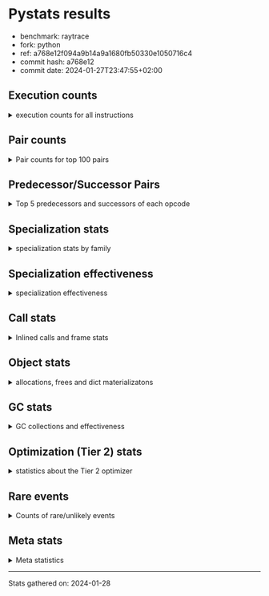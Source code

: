 
# Pystats results

- benchmark: raytrace
- fork: python
- ref: a768e12f094a9b14a9a1680fb50330e1050716c4
- commit hash: a768e12
- commit date: 2024-01-27T23:47:55+02:00

## Execution counts

<details>
<summary> execution counts for all instructions </summary>

|Name | Count | Self | Cumulative | Miss ratio | 
|---|---:|---:|---:|---:|
| LOAD_FAST | 809,356,160 | 22.4% | 22.4% |  |
| LOAD_ATTR_INSTANCE_VALUE | 523,157,000 | 14.5% | 36.9% | 0.1% |
| RESUME_CHECK | 229,362,800 | 6.4% | 43.3% | 0.0% |
| LOAD_FAST_LOAD_FAST | 196,303,120 | 5.4% | 48.7% |  |
| RETURN_VALUE | 189,277,120 | 5.2% | 54.0% |  |
| BINARY_OP_MULTIPLY_FLOAT | 172,145,380 | 4.8% | 58.7% | 5.4% |
| CALL_PY_EXACT_ARGS | 159,434,400 | 4.4% | 63.2% | 2.4% |
| LOAD_ATTR_METHOD_WITH_VALUES | 156,935,740 | 4.3% | 67.5% | 2.5% |
| STORE_ATTR_INSTANCE_VALUE | 128,143,400 | 3.6% | 71.1% | 0.0% |
| STORE_FAST | 92,493,760 | 2.6% | 73.6% |  |
| BINARY_OP_ADD_FLOAT | 92,345,380 | 2.6% | 76.2% | 8.8% |
| RETURN_CONST | 84,603,600 | 2.3% | 78.5% |  |
| BINARY_OP | 72,879,720 | 2.0% | 80.6% |  |
| BINARY_OP_SUBTRACT_FLOAT | 67,918,880 | 1.9% | 82.4% | 29.7% |
| LOAD_CONST | 65,711,920 | 1.8% | 84.3% |  |
| LOAD_GLOBAL_MODULE | 59,268,400 | 1.6% | 85.9% | 0.0% |
| EXIT_INIT_CHECK | 44,517,200 | 1.2% | 87.1% |  |
| CALL_ALLOC_AND_ENTER_INIT | 44,517,200 | 1.2% | 88.4% |  |
| POP_JUMP_IF_FALSE | 43,041,040 | 1.2% | 89.6% |  |
| POP_TOP | 42,787,820 | 1.2% | 90.7% |  |
| FOR_ITER_LIST | 31,952,860 | 0.9% | 91.6% |  |
| JUMP_BACKWARD | 29,412,560 | 0.8% | 92.4% |  |
| INTERPRETER_EXIT | 25,483,520 | 0.7% | 93.2% |  |
| TO_BOOL_BOOL | 24,682,420 | 0.7% | 93.8% |  |
| BINARY_OP_MULTIPLY_INT | 18,928,260 | 0.5% | 94.4% | 60.7% |
| POP_JUMP_IF_NOT_NONE | 17,617,840 | 0.5% | 94.9% |  |
| BINARY_SUBSCR_TUPLE_INT | 17,473,440 | 0.5% | 95.3% |  |
| STORE_FAST_STORE_FAST | 16,823,280 | 0.5% | 95.8% |  |
| COMPARE_OP | 16,460,520 | 0.5% | 96.3% |  |
| UNPACK_SEQUENCE_TWO_TUPLE | 16,396,600 | 0.5% | 96.7% |  |
| BUILD_TUPLE | 11,050,720 | 0.3% | 97.0% |  |
| CALL_BUILTIN_O | 10,271,320 | 0.3% | 97.3% |  |
| PUSH_NULL | 10,146,320 | 0.3% | 97.6% |  |
| LIST_APPEND | 9,769,600 | 0.3% | 97.9% |  |
| LOAD_GLOBAL_BUILTIN | 9,485,900 | 0.3% | 98.1% |  |
| LOAD_ATTR_MODULE | 9,346,000 | 0.3% | 98.4% |  |
| BINARY_OP_SUBTRACT_INT | 6,505,540 | 0.2% | 98.6% | 7.2% |
| CALL_BUILTIN_FAST_WITH_KEYWORDS | 5,226,500 | 0.1% | 98.7% |  |
| BINARY_OP_ADD_INT | 5,040,340 | 0.1% | 98.8% | 0.0% |
| POP_JUMP_IF_TRUE | 4,291,440 | 0.1% | 99.0% |  |
| GET_ITER | 4,157,280 | 0.1% | 99.1% |  |
| UNARY_NEGATIVE | 3,533,840 | 0.1% | 99.2% |  |
| CALL_BUILTIN_CLASS | 3,333,780 | 0.1% | 99.3% |  |
| STORE_SUBSCR | 3,201,520 | 0.1% | 99.4% |  |
| COMPARE_OP_FLOAT | 2,619,220 | 0.1% | 99.4% |  |
| BUILD_LIST | 2,448,160 | 0.1% | 99.5% |  |
| LOAD_FAST_AND_CLEAR | 2,442,400 | 0.1% | 99.6% |  |
| SWAP | 2,442,400 | 0.1% | 99.6% |  |
| TO_BOOL | 2,040,960 | 0.1% | 99.7% |  |
| NOP | 2,015,840 | 0.1% | 99.7% |  |
| FOR_ITER_RANGE | 1,616,780 | 0.0% | 99.8% |  |
| COMPARE_OP_INT | 1,226,620 | 0.0% | 99.8% |  |
| LOAD_ATTR | 1,115,280 | 0.0% | 99.9% |  |
| LOAD_ATTR_METHOD_NO_DICT | 821,600 | 0.0% | 99.9% |  |
| CALL_LIST_APPEND | 819,620 | 0.0% | 99.9% |  |
| CALL_FUNCTION_EX | 800,240 | 0.0% | 99.9% |  |
| CALL_INTRINSIC_1 | 800,080 | 0.0% | 99.9% |  |
| LIST_EXTEND | 800,080 | 0.0% | 100.0% |  |
| POP_JUMP_IF_NONE | 451,120 | 0.0% | 100.0% |  |
| UNPACK_SEQUENCE_TUPLE | 426,620 | 0.0% | 100.0% |  |
| TO_BOOL_INT | 308,540 | 0.0% | 100.0% |  |
| CALL | 4,420 | 0.0% | 100.0% |  |
| LOAD_GLOBAL | 2,520 | 0.0% | 100.0% |  |
| CALL_METHOD_DESCRIPTOR_FAST | 1,980 | 0.0% | 100.0% |  |
| STORE_ATTR | 1,060 | 0.0% | 100.0% |  |
| RESUME | 720 | 0.0% | 100.0% | 2.8% |
| CALL_KW | 560 | 0.0% | 100.0% |  |
| FOR_ITER | 400 | 0.0% | 100.0% |  |
| BINARY_SUBSCR | 320 | 0.0% | 100.0% |  |
| EXTENDED_ARG | 240 | 0.0% | 100.0% |  |
| LOAD_DEREF | 240 | 0.0% | 100.0% |  |
| UNPACK_SEQUENCE | 120 | 0.0% | 100.0% |  |
| BUILD_MAP | 80 | 0.0% | 100.0% |  |
| COPY_FREE_VARS | 80 | 0.0% | 100.0% |  |
| DICT_MERGE | 80 | 0.0% | 100.0% |  |
| TO_BOOL_NONE | 60 | 0.0% | 100.0% |  |


</details>

## Pair counts

<details>
<summary> Pair counts for top 100 pairs </summary>

|Pair | Count | Self | Cumulative | 
|---|---:|---:|---:|
| LOAD_FAST LOAD_ATTR_INSTANCE_VALUE | 485,378,200 | 13.5% | 13.5% |
| LOAD_ATTR_INSTANCE_VALUE LOAD_FAST | 232,436,680 | 6.4% | 19.9% |
| CALL_PY_EXACT_ARGS RESUME_CHECK | 159,361,580 | 4.4% | 24.3% |
| LOAD_ATTR_INSTANCE_VALUE BINARY_OP_MULTIPLY_FLOAT | 157,546,120 | 4.4% | 28.7% |
| LOAD_FAST LOAD_ATTR_METHOD_WITH_VALUES | 141,587,880 | 3.9% | 32.6% |
| RESUME_CHECK LOAD_FAST | 138,480,140 | 3.8% | 36.4% |
| LOAD_FAST_LOAD_FAST STORE_ATTR_INSTANCE_VALUE | 117,843,980 | 3.3% | 39.7% |
| LOAD_ATTR_METHOD_WITH_VALUES CALL_PY_EXACT_ARGS | 83,054,320 | 2.3% | 42.0% |
| STORE_FAST LOAD_FAST | 82,739,920 | 2.3% | 44.3% |
| STORE_ATTR_INSTANCE_VALUE LOAD_FAST_LOAD_FAST | 73,326,680 | 2.0% | 46.3% |
| BINARY_OP_MULTIPLY_FLOAT BINARY_OP_ADD_FLOAT | 70,109,240 | 1.9% | 48.3% |
| LOAD_ATTR_METHOD_WITH_VALUES LOAD_FAST | 54,772,240 | 1.5% | 49.8% |
| BINARY_OP_MULTIPLY_FLOAT LOAD_FAST | 51,536,660 | 1.4% | 51.2% |
| BINARY_OP_ADD_FLOAT LOAD_FAST | 46,980,640 | 1.3% | 52.5% |
| RETURN_VALUE RETURN_VALUE | 45,571,120 | 1.3% | 53.8% |
| STORE_ATTR_INSTANCE_VALUE RETURN_CONST | 45,312,780 | 1.3% | 55.0% |
| RESUME_CHECK LOAD_FAST_LOAD_FAST | 44,634,960 | 1.2% | 56.3% |
| EXIT_INIT_CHECK RETURN_VALUE | 44,517,200 | 1.2% | 57.5% |
| RETURN_CONST EXIT_INIT_CHECK | 44,517,200 | 1.2% | 58.8% |
| CALL_ALLOC_AND_ENTER_INIT RESUME_CHECK | 44,517,200 | 1.2% | 60.0% |
| LOAD_FAST RETURN_VALUE | 43,718,240 | 1.2% | 61.2% |
| LOAD_ATTR_INSTANCE_VALUE BINARY_OP | 43,352,260 | 1.2% | 62.4% |
| RETURN_VALUE POP_TOP | 41,952,240 | 1.2% | 63.6% |
| POP_TOP LOAD_FAST | 40,790,080 | 1.1% | 64.7% |
| BINARY_OP_ADD_FLOAT RETURN_VALUE | 40,682,960 | 1.1% | 65.8% |
| LOAD_FAST CALL_PY_EXACT_ARGS | 40,449,640 | 1.1% | 66.9% |
| LOAD_FAST_LOAD_FAST LOAD_ATTR_INSTANCE_VALUE | 37,762,840 | 1.0% | 68.0% |
| LOAD_ATTR_INSTANCE_VALUE BINARY_OP_SUBTRACT_FLOAT | 36,709,640 | 1.0% | 69.0% |
| BINARY_OP_SUBTRACT_FLOAT LOAD_FAST | 36,284,440 | 1.0% | 70.0% |
| LOAD_FAST LOAD_CONST | 33,586,400 | 0.9% | 70.9% |
| JUMP_BACKWARD FOR_ITER_LIST | 27,803,900 | 0.8% | 71.7% |
| LOAD_GLOBAL_MODULE LOAD_FAST | 26,704,240 | 0.7% | 72.5% |
| BINARY_OP CALL_ALLOC_AND_ENTER_INIT | 26,509,880 | 0.7% | 73.2% |
| CACHE RESUME_CHECK | 25,483,300 | 0.7% | 73.9% |
| RETURN_VALUE STORE_FAST | 25,351,180 | 0.7% | 74.6% |
| RETURN_VALUE INTERPRETER_EXIT | 24,682,480 | 0.7% | 75.3% |
| RETURN_CONST TO_BOOL_BOOL | 24,682,360 | 0.7% | 76.0% |
| POP_JUMP_IF_FALSE LOAD_GLOBAL_MODULE | 24,682,320 | 0.7% | 76.6% |
| BINARY_OP_MULTIPLY_FLOAT LOAD_FAST_LOAD_FAST | 23,940,720 | 0.7% | 77.3% |
| RESUME_CHECK RETURN_CONST | 23,829,160 | 0.7% | 78.0% |
| TO_BOOL_BOOL POP_JUMP_IF_FALSE | 23,829,160 | 0.7% | 78.6% |
| RESUME_CHECK LOAD_GLOBAL_MODULE | 20,770,480 | 0.6% | 79.2% |
| LOAD_GLOBAL_MODULE LOAD_FAST_LOAD_FAST | 20,313,000 | 0.6% | 79.8% |
| LOAD_FAST POP_JUMP_IF_NOT_NONE | 17,617,840 | 0.5% | 80.3% |
| LOAD_CONST BINARY_SUBSCR_TUPLE_INT | 17,473,280 | 0.5% | 80.7% |
| LOAD_CONST COMPARE_OP | 16,455,400 | 0.5% | 81.2% |
| LOAD_ATTR_INSTANCE_VALUE CALL_PY_EXACT_ARGS | 16,396,600 | 0.5% | 81.7% |
| UNPACK_SEQUENCE_TWO_TUPLE STORE_FAST_STORE_FAST | 16,396,600 | 0.5% | 82.1% |
| FOR_ITER_LIST UNPACK_SEQUENCE_TWO_TUPLE | 16,396,560 | 0.5% | 82.6% |
| LOAD_ATTR_INSTANCE_VALUE BINARY_OP_MULTIPLY_INT | 15,712,820 | 0.4% | 83.0% |
| COMPARE_OP POP_JUMP_IF_FALSE | 15,636,500 | 0.4% | 83.4% |
| BINARY_OP STORE_FAST | 14,736,120 | 0.4% | 83.8% |
| BINARY_OP_MULTIPLY_FLOAT BINARY_OP_SUBTRACT_FLOAT | 14,356,880 | 0.4% | 84.2% |
| RETURN_VALUE LOAD_FAST_LOAD_FAST | 14,356,560 | 0.4% | 84.6% |
| LOAD_FAST_LOAD_FAST BINARY_OP_MULTIPLY_FLOAT | 14,356,520 | 0.4% | 85.0% |
| BINARY_OP_SUBTRACT_FLOAT STORE_FAST | 14,316,580 | 0.4% | 85.4% |
| BINARY_OP_SUBTRACT_FLOAT BINARY_OP_SUBTRACT_FLOAT | 14,316,500 | 0.4% | 85.8% |
| POP_JUMP_IF_FALSE RETURN_CONST | 13,807,280 | 0.4% | 86.2% |
| POP_JUMP_IF_NOT_NONE JUMP_BACKWARD | 13,801,840 | 0.4% | 86.6% |
| FOR_ITER_LIST STORE_FAST | 12,662,900 | 0.4% | 86.9% |
| LOAD_CONST LOAD_FAST | 12,368,080 | 0.3% | 87.3% |
| BINARY_OP LOAD_FAST | 12,160,200 | 0.3% | 87.6% |
| BINARY_OP_MULTIPLY_FLOAT CALL_ALLOC_AND_ENTER_INIT | 11,970,360 | 0.3% | 88.0% |
| BINARY_OP_MULTIPLY_INT BINARY_OP_ADD_FLOAT | 11,249,600 | 0.3% | 88.3% |
| LOAD_FAST_LOAD_FAST LOAD_ATTR_METHOD_WITH_VALUES | 10,622,800 | 0.3% | 88.6% |
| LOAD_FAST STORE_ATTR_INSTANCE_VALUE | 10,298,800 | 0.3% | 88.8% |
| RETURN_VALUE LOAD_FAST | 9,774,300 | 0.3% | 89.1% |
| LOAD_FAST BUILD_TUPLE | 9,769,680 | 0.3% | 89.4% |
| BUILD_TUPLE LIST_APPEND | 9,769,600 | 0.3% | 89.7% |
| LIST_APPEND JUMP_BACKWARD | 9,769,600 | 0.3% | 89.9% |
| STORE_FAST_STORE_FAST LOAD_FAST_LOAD_FAST | 9,769,600 | 0.3% | 90.2% |
| BINARY_SUBSCR_TUPLE_INT STORE_FAST | 9,769,580 | 0.3% | 90.5% |
| RETURN_VALUE BINARY_OP | 9,644,240 | 0.3% | 90.7% |
| LOAD_ATTR_METHOD_WITH_VALUES LOAD_CONST | 9,526,120 | 0.3% | 91.0% |
| PUSH_NULL LOAD_FAST | 9,346,000 | 0.3% | 91.3% |
| LOAD_ATTR_MODULE PUSH_NULL | 9,345,940 | 0.3% | 91.5% |
| LOAD_GLOBAL_MODULE LOAD_ATTR_MODULE | 9,345,840 | 0.3% | 91.8% |
| BINARY_OP CALL_PY_EXACT_ARGS | 9,099,440 | 0.3% | 92.0% |
| STORE_ATTR_INSTANCE_VALUE LOAD_FAST | 9,076,280 | 0.3% | 92.3% |
| CALL_BUILTIN_O RETURN_VALUE | 8,790,940 | 0.2% | 92.5% |
| RETURN_VALUE CALL_BUILTIN_O | 8,790,920 | 0.2% | 92.8% |
| LOAD_FAST BINARY_OP | 8,639,900 | 0.2% | 93.0% |
| RETURN_CONST LOAD_FAST | 8,275,840 | 0.2% | 93.2% |
| RETURN_VALUE CALL_PY_EXACT_ARGS | 7,480,360 | 0.2% | 93.4% |
| LOAD_ATTR_METHOD_WITH_VALUES LOAD_GLOBAL_MODULE | 6,627,680 | 0.2% | 93.6% |
| LOAD_FAST_LOAD_FAST LOAD_FAST | 6,627,040 | 0.2% | 93.8% |
| STORE_FAST_STORE_FAST LOAD_FAST | 6,627,040 | 0.2% | 94.0% |
| RETURN_CONST STORE_FAST | 6,326,000 | 0.2% | 94.2% |
| LOAD_ATTR_INSTANCE_VALUE BINARY_OP_ADD_FLOAT | 5,300,080 | 0.1% | 94.3% |
| LOAD_GLOBAL_BUILTIN LOAD_CONST | 5,226,560 | 0.1% | 94.5% |
| LOAD_ATTR_INSTANCE_VALUE LOAD_CONST | 4,949,000 | 0.1% | 94.6% |
| LOAD_CONST LOAD_GLOBAL_BUILTIN | 4,799,760 | 0.1% | 94.7% |
| BINARY_OP_MULTIPLY_INT LOAD_FAST | 4,396,240 | 0.1% | 94.9% |
| BINARY_OP BINARY_OP_ADD_FLOAT | 4,066,100 | 0.1% | 95.0% |
| LOAD_FAST_LOAD_FAST LOAD_CONST | 3,864,240 | 0.1% | 95.1% |
| BINARY_SUBSCR_TUPLE_INT LOAD_FAST_LOAD_FAST | 3,839,700 | 0.1% | 95.2% |
| BINARY_SUBSCR_TUPLE_INT BINARY_OP | 3,785,880 | 0.1% | 95.3% |
| LOAD_ATTR_INSTANCE_VALUE BINARY_OP_SUBTRACT_INT | 3,675,500 | 0.1% | 95.4% |
| LOAD_CONST BINARY_OP_ADD_INT | 3,621,040 | 0.1% | 95.5% |
| BINARY_OP_SUBTRACT_INT CALL_ALLOC_AND_ENTER_INIT | 3,545,160 | 0.1% | 95.6% |


</details>

## Predecessor/Successor Pairs

<details>
<summary> Top 5 predecessors and successors of each opcode </summary>

### CACHE

<details>
<summary> Successors and predecessors for CACHE </summary>

|Successors | Count | Percentage | 
|---|---:|---:|
| RESUME_CHECK | 25,483,300 | 100.0% |
| RESUME | 220 | 0.0% |


</details>

### BINARY_SUBSCR

<details>
<summary> Successors and predecessors for BINARY_SUBSCR </summary>

|Predecessors | Count | Percentage | 
|---|---:|---:|
| LOAD_CONST | 320 | 100.0% |

|Successors | Count | Percentage | 
|---|---:|---:|
| BINARY_SUBSCR_TUPLE_INT | 160 | 50.0% |
| BINARY_OP | 60 | 18.8% |
| LOAD_FAST_LOAD_FAST | 60 | 18.8% |
| COMPARE_OP | 20 | 6.2% |
| STORE_FAST | 20 | 6.2% |


</details>

### EXIT_INIT_CHECK

<details>
<summary> Successors and predecessors for EXIT_INIT_CHECK </summary>

|Predecessors | Count | Percentage | 
|---|---:|---:|
| RETURN_CONST | 44,517,200 | 100.0% |

|Successors | Count | Percentage | 
|---|---:|---:|
| RETURN_VALUE | 44,517,200 | 100.0% |


</details>

### GET_ITER

<details>
<summary> Successors and predecessors for GET_ITER </summary>

|Predecessors | Count | Percentage | 
|---|---:|---:|
| LOAD_ATTR_INSTANCE_VALUE | 2,501,060 | 60.2% |
| LOAD_FAST | 1,221,280 | 29.4% |
| RETURN_VALUE | 426,640 | 10.3% |
| CALL_BUILTIN_CLASS | 8,160 | 0.2% |
| CALL | 80 | 0.0% |

|Successors | Count | Percentage | 
|---|---:|---:|
| FOR_ITER_LIST | 2,927,680 | 70.4% |
| LOAD_FAST_AND_CLEAR | 1,221,200 | 29.4% |
| FOR_ITER_RANGE | 8,160 | 0.2% |
| FOR_ITER | 160 | 0.0% |
| EXTENDED_ARG | 80 | 0.0% |


</details>

### INTERPRETER_EXIT

<details>
<summary> Successors and predecessors for INTERPRETER_EXIT </summary>

|Predecessors | Count | Percentage | 
|---|---:|---:|
| RETURN_VALUE | 24,682,480 | 96.9% |
| RETURN_CONST | 801,040 | 3.1% |


</details>

### NOP

<details>
<summary> Successors and predecessors for NOP </summary>

|Predecessors | Count | Percentage | 
|---|---:|---:|
| POP_JUMP_IF_FALSE | 1,221,200 | 60.6% |
| POP_JUMP_IF_NOT_NONE | 794,560 | 39.4% |
| POP_TOP | 80 | 0.0% |

|Successors | Count | Percentage | 
|---|---:|---:|
| LOAD_FAST | 2,015,760 | 100.0% |
| LOAD_DEREF | 80 | 0.0% |


</details>

### POP_TOP

<details>
<summary> Successors and predecessors for POP_TOP </summary>

|Predecessors | Count | Percentage | 
|---|---:|---:|
| RETURN_VALUE | 41,952,240 | 98.0% |
| CALL_FUNCTION_EX | 800,000 | 1.9% |
| POP_JUMP_IF_TRUE | 34,400 | 0.1% |
| RETURN_CONST | 1,040 | 0.0% |
| CALL | 140 | 0.0% |

|Successors | Count | Percentage | 
|---|---:|---:|
| LOAD_FAST | 40,790,080 | 95.3% |
| LOAD_GLOBAL_MODULE | 853,360 | 2.0% |
| JUMP_BACKWARD | 800,500 | 1.9% |
| LOAD_GLOBAL_BUILTIN | 308,560 | 0.7% |
| RETURN_CONST | 34,440 | 0.1% |


</details>

### PUSH_NULL

<details>
<summary> Successors and predecessors for PUSH_NULL </summary>

|Predecessors | Count | Percentage | 
|---|---:|---:|
| LOAD_ATTR_MODULE | 9,345,940 | 92.1% |
| LOAD_ATTR | 800,220 | 7.9% |
| LOAD_DEREF | 160 | 0.0% |

|Successors | Count | Percentage | 
|---|---:|---:|
| LOAD_FAST | 9,346,000 | 92.1% |
| LOAD_FAST_LOAD_FAST | 800,000 | 7.9% |
| CALL | 240 | 0.0% |
| LOAD_CONST | 80 | 0.0% |


</details>

### RETURN_VALUE

<details>
<summary> Successors and predecessors for RETURN_VALUE </summary>

|Predecessors | Count | Percentage | 
|---|---:|---:|
| RETURN_VALUE | 45,571,120 | 24.1% |
| EXIT_INIT_CHECK | 44,517,200 | 23.5% |
| LOAD_FAST | 43,718,240 | 23.1% |
| BINARY_OP_ADD_FLOAT | 40,682,960 | 21.5% |
| CALL_BUILTIN_O | 8,790,940 | 4.6% |

|Successors | Count | Percentage | 
|---|---:|---:|
| RETURN_VALUE | 45,571,120 | 24.1% |
| POP_TOP | 41,952,240 | 22.2% |
| STORE_FAST | 25,351,180 | 13.4% |
| INTERPRETER_EXIT | 24,682,480 | 13.0% |
| LOAD_FAST_LOAD_FAST | 14,356,560 | 7.6% |


</details>

### STORE_SUBSCR

<details>
<summary> Successors and predecessors for STORE_SUBSCR </summary>

|Predecessors | Count | Percentage | 
|---|---:|---:|
| BINARY_OP_ADD_INT | 2,399,940 | 75.0% |
| LOAD_FAST | 800,000 | 25.0% |
| STORE_SUBSCR | 1,520 | 0.0% |
| BINARY_OP | 60 | 0.0% |

|Successors | Count | Percentage | 
|---|---:|---:|
| LOAD_GLOBAL_BUILTIN | 1,599,920 | 50.0% |
| JUMP_BACKWARD | 800,000 | 25.0% |
| RETURN_CONST | 800,000 | 25.0% |
| STORE_SUBSCR | 1,520 | 0.0% |
| LOAD_GLOBAL | 80 | 0.0% |


</details>

### TO_BOOL

<details>
<summary> Successors and predecessors for TO_BOOL </summary>

|Predecessors | Count | Percentage | 
|---|---:|---:|
| LOAD_FAST | 2,040,120 | 100.0% |
| TO_BOOL | 680 | 0.0% |
| RETURN_CONST | 120 | 0.0% |
| BINARY_OP | 40 | 0.0% |

|Successors | Count | Percentage | 
|---|---:|---:|
| POP_JUMP_IF_FALSE | 2,040,160 | 100.0% |
| TO_BOOL | 680 | 0.0% |
| TO_BOOL_BOOL | 60 | 0.0% |
| POP_JUMP_IF_TRUE | 20 | 0.0% |
| TO_BOOL_INT | 20 | 0.0% |


</details>

### UNARY_NEGATIVE

<details>
<summary> Successors and predecessors for UNARY_NEGATIVE </summary>

|Predecessors | Count | Percentage | 
|---|---:|---:|
| LOAD_FAST | 2,040,080 | 57.7% |
| LOAD_GLOBAL_MODULE | 1,493,740 | 42.3% |
| LOAD_GLOBAL | 20 | 0.0% |

|Successors | Count | Percentage | 
|---|---:|---:|
| BINARY_OP | 2,040,080 | 57.7% |
| COMPARE_OP_FLOAT | 1,493,720 | 42.3% |
| COMPARE_OP | 40 | 0.0% |


</details>

### BINARY_OP

<details>
<summary> Successors and predecessors for BINARY_OP </summary>

|Predecessors | Count | Percentage | 
|---|---:|---:|
| LOAD_ATTR_INSTANCE_VALUE | 43,352,260 | 59.5% |
| RETURN_VALUE | 9,644,240 | 13.2% |
| LOAD_FAST | 8,639,900 | 11.9% |
| BINARY_SUBSCR_TUPLE_INT | 3,785,880 | 5.2% |
| LOAD_FAST_LOAD_FAST | 2,449,520 | 3.4% |

|Successors | Count | Percentage | 
|---|---:|---:|
| CALL_ALLOC_AND_ENTER_INIT | 26,509,880 | 36.4% |
| STORE_FAST | 14,736,120 | 20.2% |
| LOAD_FAST | 12,160,200 | 16.7% |
| CALL_PY_EXACT_ARGS | 9,099,440 | 12.5% |
| BINARY_OP_ADD_FLOAT | 4,066,100 | 5.6% |


</details>

### BUILD_LIST

<details>
<summary> Successors and predecessors for BUILD_LIST </summary>

|Predecessors | Count | Percentage | 
|---|---:|---:|
| SWAP | 1,221,200 | 49.9% |
| LOAD_FAST_LOAD_FAST | 800,000 | 32.7% |
| RESUME_CHECK | 426,680 | 17.4% |
| LOAD_CONST | 80 | 0.0% |
| LOAD_FAST | 80 | 0.0% |

|Successors | Count | Percentage | 
|---|---:|---:|
| SWAP | 1,221,200 | 49.9% |
| LOAD_FAST | 800,160 | 32.7% |
| STORE_FAST | 426,640 | 17.4% |
| LOAD_DEREF | 80 | 0.0% |
| LOAD_FAST_LOAD_FAST | 80 | 0.0% |


</details>

### BUILD_MAP

<details>
<summary> Successors and predecessors for BUILD_MAP </summary>

|Predecessors | Count | Percentage | 
|---|---:|---:|
| BUILD_TUPLE | 80 | 100.0% |

|Successors | Count | Percentage | 
|---|---:|---:|
| LOAD_FAST | 80 | 100.0% |


</details>

### BUILD_TUPLE

<details>
<summary> Successors and predecessors for BUILD_TUPLE </summary>

|Predecessors | Count | Percentage | 
|---|---:|---:|
| LOAD_FAST | 9,769,680 | 88.4% |
| BINARY_OP_ADD_FLOAT | 1,271,860 | 11.5% |
| BINARY_OP | 8,060 | 0.1% |
| LOAD_FAST_LOAD_FAST | 640 | 0.0% |
| LOAD_CONST | 480 | 0.0% |

|Successors | Count | Percentage | 
|---|---:|---:|
| LIST_APPEND | 9,769,600 | 88.4% |
| RETURN_VALUE | 1,279,920 | 11.6% |
| CALL_LIST_APPEND | 600 | 0.0% |
| LOAD_CONST | 480 | 0.0% |
| BUILD_MAP | 80 | 0.0% |


</details>

### CALL

<details>
<summary> Successors and predecessors for CALL </summary>

|Predecessors | Count | Percentage | 
|---|---:|---:|
| LOAD_FAST | 920 | 20.8% |
| BINARY_OP | 620 | 14.0% |
| LOAD_CONST | 600 | 13.6% |
| LOAD_ATTR | 480 | 10.9% |
| CALL | 340 | 7.7% |

|Successors | Count | Percentage | 
|---|---:|---:|
| CALL_PY_EXACT_ARGS | 960 | 21.7% |
| RESUME_CHECK | 520 | 11.8% |
| RESUME | 400 | 9.0% |
| CALL_ALLOC_AND_ENTER_INIT | 400 | 9.0% |
| CALL | 340 | 7.7% |


</details>

### CALL_FUNCTION_EX

<details>
<summary> Successors and predecessors for CALL_FUNCTION_EX </summary>

|Predecessors | Count | Percentage | 
|---|---:|---:|
| CALL_INTRINSIC_1 | 800,080 | 100.0% |
| DICT_MERGE | 80 | 0.0% |
| LOAD_FAST | 80 | 0.0% |

|Successors | Count | Percentage | 
|---|---:|---:|
| POP_TOP | 800,000 | 100.0% |
| RESUME_CHECK | 140 | 0.0% |
| COPY_FREE_VARS | 80 | 0.0% |
| RESUME | 20 | 0.0% |


</details>

### CALL_INTRINSIC_1

<details>
<summary> Successors and predecessors for CALL_INTRINSIC_1 </summary>

|Predecessors | Count | Percentage | 
|---|---:|---:|
| LIST_EXTEND | 800,080 | 100.0% |

|Successors | Count | Percentage | 
|---|---:|---:|
| CALL_FUNCTION_EX | 800,080 | 100.0% |


</details>

### CALL_KW

<details>
<summary> Successors and predecessors for CALL_KW </summary>

|Predecessors | Count | Percentage | 
|---|---:|---:|
| LOAD_CONST | 560 | 100.0% |

|Successors | Count | Percentage | 
|---|---:|---:|
| CALL_PY_EXACT_ARGS | 480 | 85.7% |
| CALL | 80 | 14.3% |


</details>

### COMPARE_OP

<details>
<summary> Successors and predecessors for COMPARE_OP </summary>

|Predecessors | Count | Percentage | 
|---|---:|---:|
| LOAD_CONST | 16,455,400 | 100.0% |
| COMPARE_OP | 5,000 | 0.0% |
| UNARY_NEGATIVE | 40 | 0.0% |
| BINARY_SUBSCR | 20 | 0.0% |
| LOAD_GLOBAL | 20 | 0.0% |

|Successors | Count | Percentage | 
|---|---:|---:|
| POP_JUMP_IF_FALSE | 15,636,500 | 95.0% |
| POP_JUMP_IF_TRUE | 818,940 | 5.0% |
| COMPARE_OP | 5,000 | 0.0% |
| COMPARE_OP_FLOAT | 60 | 0.0% |
| COMPARE_OP_INT | 20 | 0.0% |


</details>

### COPY_FREE_VARS

<details>
<summary> Successors and predecessors for COPY_FREE_VARS </summary>

|Predecessors | Count | Percentage | 
|---|---:|---:|
| CALL_FUNCTION_EX | 80 | 100.0% |

|Successors | Count | Percentage | 
|---|---:|---:|
| RESUME_CHECK | 60 | 75.0% |
| RESUME | 20 | 25.0% |


</details>

### DICT_MERGE

<details>
<summary> Successors and predecessors for DICT_MERGE </summary>

|Predecessors | Count | Percentage | 
|---|---:|---:|
| LOAD_FAST | 80 | 100.0% |

|Successors | Count | Percentage | 
|---|---:|---:|
| CALL_FUNCTION_EX | 80 | 100.0% |


</details>

### EXTENDED_ARG

<details>
<summary> Successors and predecessors for EXTENDED_ARG </summary>

|Predecessors | Count | Percentage | 
|---|---:|---:|
| GET_ITER | 80 | 33.3% |
| POP_TOP | 80 | 33.3% |
| JUMP_BACKWARD | 80 | 33.3% |

|Successors | Count | Percentage | 
|---|---:|---:|
| FOR_ITER_RANGE | 120 | 50.0% |
| JUMP_BACKWARD | 80 | 33.3% |
| FOR_ITER | 40 | 16.7% |


</details>

### FOR_ITER

<details>
<summary> Successors and predecessors for FOR_ITER </summary>

|Predecessors | Count | Percentage | 
|---|---:|---:|
| JUMP_BACKWARD | 180 | 45.0% |
| GET_ITER | 160 | 40.0% |
| EXTENDED_ARG | 40 | 10.0% |
| SWAP | 20 | 5.0% |

|Successors | Count | Percentage | 
|---|---:|---:|
| STORE_FAST | 160 | 40.0% |
| FOR_ITER_LIST | 100 | 25.0% |
| FOR_ITER_RANGE | 100 | 25.0% |
| UNPACK_SEQUENCE | 40 | 10.0% |


</details>

### JUMP_BACKWARD

<details>
<summary> Successors and predecessors for JUMP_BACKWARD </summary>

|Predecessors | Count | Percentage | 
|---|---:|---:|
| POP_JUMP_IF_NOT_NONE | 13,801,840 | 46.9% |
| LIST_APPEND | 9,769,600 | 33.2% |
| POP_JUMP_IF_TRUE | 2,257,600 | 7.7% |
| STORE_FAST | 1,156,080 | 3.9% |
| CALL_LIST_APPEND | 818,860 | 2.8% |

|Successors | Count | Percentage | 
|---|---:|---:|
| FOR_ITER_LIST | 27,803,900 | 94.5% |
| FOR_ITER_RANGE | 1,608,400 | 5.5% |
| FOR_ITER | 180 | 0.0% |
| EXTENDED_ARG | 80 | 0.0% |


</details>

### LIST_APPEND

<details>
<summary> Successors and predecessors for LIST_APPEND </summary>

|Predecessors | Count | Percentage | 
|---|---:|---:|
| BUILD_TUPLE | 9,769,600 | 100.0% |

|Successors | Count | Percentage | 
|---|---:|---:|
| JUMP_BACKWARD | 9,769,600 | 100.0% |


</details>

### LIST_EXTEND

<details>
<summary> Successors and predecessors for LIST_EXTEND </summary>

|Predecessors | Count | Percentage | 
|---|---:|---:|
| LOAD_FAST | 800,000 | 100.0% |
| LOAD_DEREF | 80 | 0.0% |

|Successors | Count | Percentage | 
|---|---:|---:|
| CALL_INTRINSIC_1 | 800,080 | 100.0% |


</details>

### LOAD_ATTR

<details>
<summary> Successors and predecessors for LOAD_ATTR </summary>

|Predecessors | Count | Percentage | 
|---|---:|---:|
| LOAD_FAST | 804,560 | 72.1% |
| LOAD_GLOBAL_MODULE | 308,940 | 27.7% |
| LOAD_ATTR | 840 | 0.1% |
| LOAD_FAST_LOAD_FAST | 360 | 0.0% |
| LOAD_GLOBAL | 260 | 0.0% |

|Successors | Count | Percentage | 
|---|---:|---:|
| PUSH_NULL | 800,220 | 71.8% |
| BINARY_OP | 309,020 | 27.7% |
| LOAD_ATTR_INSTANCE_VALUE | 1,680 | 0.2% |
| LOAD_FAST | 1,060 | 0.1% |
| LOAD_ATTR | 840 | 0.1% |


</details>

### LOAD_CONST

<details>
<summary> Successors and predecessors for LOAD_CONST </summary>

|Predecessors | Count | Percentage | 
|---|---:|---:|
| LOAD_FAST | 33,586,400 | 51.1% |
| LOAD_ATTR_METHOD_WITH_VALUES | 9,526,120 | 14.5% |
| LOAD_GLOBAL_BUILTIN | 5,226,560 | 8.0% |
| LOAD_ATTR_INSTANCE_VALUE | 4,949,000 | 7.5% |
| LOAD_FAST_LOAD_FAST | 3,864,240 | 5.9% |

|Successors | Count | Percentage | 
|---|---:|---:|
| BINARY_SUBSCR_TUPLE_INT | 17,473,280 | 26.6% |
| COMPARE_OP | 16,455,400 | 25.0% |
| LOAD_FAST | 12,368,080 | 18.8% |
| LOAD_GLOBAL_BUILTIN | 4,799,760 | 7.3% |
| BINARY_OP_ADD_INT | 3,621,040 | 5.5% |


</details>

### LOAD_DEREF

<details>
<summary> Successors and predecessors for LOAD_DEREF </summary>

|Predecessors | Count | Percentage | 
|---|---:|---:|
| NOP | 80 | 33.3% |
| BUILD_LIST | 80 | 33.3% |
| RESUME_CHECK | 60 | 25.0% |
| RESUME | 20 | 8.3% |

|Successors | Count | Percentage | 
|---|---:|---:|
| PUSH_NULL | 160 | 66.7% |
| LIST_EXTEND | 80 | 33.3% |


</details>

### LOAD_FAST

<details>
<summary> Successors and predecessors for LOAD_FAST </summary>

|Predecessors | Count | Percentage | 
|---|---:|---:|
| LOAD_ATTR_INSTANCE_VALUE | 232,436,680 | 28.7% |
| RESUME_CHECK | 138,480,140 | 17.1% |
| STORE_FAST | 82,739,920 | 10.2% |
| LOAD_ATTR_METHOD_WITH_VALUES | 54,772,240 | 6.8% |
| BINARY_OP_MULTIPLY_FLOAT | 51,536,660 | 6.4% |

|Successors | Count | Percentage | 
|---|---:|---:|
| LOAD_ATTR_INSTANCE_VALUE | 485,378,200 | 60.0% |
| LOAD_ATTR_METHOD_WITH_VALUES | 141,587,880 | 17.5% |
| RETURN_VALUE | 43,718,240 | 5.4% |
| CALL_PY_EXACT_ARGS | 40,449,640 | 5.0% |
| LOAD_CONST | 33,586,400 | 4.1% |


</details>

### LOAD_FAST_AND_CLEAR

<details>
<summary> Successors and predecessors for LOAD_FAST_AND_CLEAR </summary>

|Predecessors | Count | Percentage | 
|---|---:|---:|
| GET_ITER | 1,221,200 | 50.0% |
| LOAD_FAST_AND_CLEAR | 1,221,200 | 50.0% |

|Successors | Count | Percentage | 
|---|---:|---:|
| LOAD_FAST_AND_CLEAR | 1,221,200 | 50.0% |
| SWAP | 1,221,200 | 50.0% |


</details>

### LOAD_FAST_LOAD_FAST

<details>
<summary> Successors and predecessors for LOAD_FAST_LOAD_FAST </summary>

|Predecessors | Count | Percentage | 
|---|---:|---:|
| STORE_ATTR_INSTANCE_VALUE | 73,326,680 | 37.4% |
| RESUME_CHECK | 44,634,960 | 22.7% |
| BINARY_OP_MULTIPLY_FLOAT | 23,940,720 | 12.2% |
| LOAD_GLOBAL_MODULE | 20,313,000 | 10.3% |
| RETURN_VALUE | 14,356,560 | 7.3% |

|Successors | Count | Percentage | 
|---|---:|---:|
| STORE_ATTR_INSTANCE_VALUE | 117,843,980 | 60.0% |
| LOAD_ATTR_INSTANCE_VALUE | 37,762,840 | 19.2% |
| BINARY_OP_MULTIPLY_FLOAT | 14,356,520 | 7.3% |
| LOAD_ATTR_METHOD_WITH_VALUES | 10,622,800 | 5.4% |
| LOAD_FAST | 6,627,040 | 3.4% |


</details>

### LOAD_GLOBAL

<details>
<summary> Successors and predecessors for LOAD_GLOBAL </summary>

|Predecessors | Count | Percentage | 
|---|---:|---:|
| STORE_FAST | 480 | 19.0% |
| LOAD_CONST | 240 | 9.5% |
| POP_TOP | 160 | 6.3% |
| LOAD_ATTR | 160 | 6.3% |
| LOAD_FAST | 160 | 6.3% |

|Successors | Count | Percentage | 
|---|---:|---:|
| LOAD_GLOBAL_MODULE | 840 | 33.3% |
| LOAD_GLOBAL_BUILTIN | 420 | 16.7% |
| LOAD_FAST | 340 | 13.5% |
| LOAD_CONST | 320 | 12.7% |
| LOAD_ATTR | 260 | 10.3% |


</details>

### POP_JUMP_IF_FALSE

<details>
<summary> Successors and predecessors for POP_JUMP_IF_FALSE </summary>

|Predecessors | Count | Percentage | 
|---|---:|---:|
| TO_BOOL_BOOL | 23,829,160 | 55.4% |
| COMPARE_OP | 15,636,500 | 36.3% |
| TO_BOOL | 2,040,160 | 4.7% |
| COMPARE_OP_INT | 1,226,620 | 2.8% |
| TO_BOOL_INT | 308,540 | 0.7% |

|Successors | Count | Percentage | 
|---|---:|---:|
| LOAD_GLOBAL_MODULE | 24,682,320 | 57.3% |
| RETURN_CONST | 13,807,280 | 32.1% |
| LOAD_CONST | 2,466,720 | 5.7% |
| NOP | 1,221,200 | 2.8% |
| LOAD_FAST | 863,360 | 2.0% |


</details>

### POP_JUMP_IF_NONE

<details>
<summary> Successors and predecessors for POP_JUMP_IF_NONE </summary>

|Predecessors | Count | Percentage | 
|---|---:|---:|
| LOAD_FAST | 451,120 | 100.0% |

|Successors | Count | Percentage | 
|---|---:|---:|
| LOAD_FAST | 426,640 | 94.6% |
| LOAD_FAST_LOAD_FAST | 24,480 | 5.4% |


</details>

### POP_JUMP_IF_NOT_NONE

<details>
<summary> Successors and predecessors for POP_JUMP_IF_NOT_NONE </summary>

|Predecessors | Count | Percentage | 
|---|---:|---:|
| LOAD_FAST | 17,617,840 | 100.0% |

|Successors | Count | Percentage | 
|---|---:|---:|
| JUMP_BACKWARD | 13,801,840 | 78.3% |
| LOAD_FAST | 3,021,440 | 17.1% |
| NOP | 794,560 | 4.5% |


</details>

### POP_JUMP_IF_TRUE

<details>
<summary> Successors and predecessors for POP_JUMP_IF_TRUE </summary>

|Predecessors | Count | Percentage | 
|---|---:|---:|
| COMPARE_OP_FLOAT | 2,619,220 | 61.0% |
| TO_BOOL_BOOL | 853,260 | 19.9% |
| COMPARE_OP | 818,940 | 19.1% |
| TO_BOOL | 20 | 0.0% |

|Successors | Count | Percentage | 
|---|---:|---:|
| JUMP_BACKWARD | 2,257,600 | 52.6% |
| LOAD_FAST | 1,274,160 | 29.7% |
| LOAD_FAST_LOAD_FAST | 725,280 | 16.9% |
| POP_TOP | 34,400 | 0.8% |


</details>

### RETURN_CONST

<details>
<summary> Successors and predecessors for RETURN_CONST </summary>

|Predecessors | Count | Percentage | 
|---|---:|---:|
| STORE_ATTR_INSTANCE_VALUE | 45,312,780 | 53.6% |
| RESUME_CHECK | 23,829,160 | 28.2% |
| POP_JUMP_IF_FALSE | 13,807,280 | 16.3% |
| FOR_ITER_LIST | 818,880 | 1.0% |
| STORE_SUBSCR | 800,000 | 0.9% |

|Successors | Count | Percentage | 
|---|---:|---:|
| EXIT_INIT_CHECK | 44,517,200 | 52.6% |
| TO_BOOL_BOOL | 24,682,360 | 29.2% |
| LOAD_FAST | 8,275,840 | 9.8% |
| STORE_FAST | 6,326,000 | 7.5% |
| INTERPRETER_EXIT | 801,040 | 0.9% |


</details>

### STORE_ATTR

<details>
<summary> Successors and predecessors for STORE_ATTR </summary>

|Predecessors | Count | Percentage | 
|---|---:|---:|
| LOAD_FAST | 720 | 67.9% |
| LOAD_FAST_LOAD_FAST | 340 | 32.1% |

|Successors | Count | Percentage | 
|---|---:|---:|
| STORE_ATTR_INSTANCE_VALUE | 560 | 52.8% |
| RETURN_CONST | 180 | 17.0% |
| LOAD_FAST | 120 | 11.3% |
| LOAD_CONST | 60 | 5.7% |
| LOAD_GLOBAL | 60 | 5.7% |


</details>

### STORE_FAST

<details>
<summary> Successors and predecessors for STORE_FAST </summary>

|Predecessors | Count | Percentage | 
|---|---:|---:|
| RETURN_VALUE | 25,351,180 | 27.4% |
| BINARY_OP | 14,736,120 | 15.9% |
| BINARY_OP_SUBTRACT_FLOAT | 14,316,580 | 15.5% |
| FOR_ITER_LIST | 12,662,900 | 13.7% |
| BINARY_SUBSCR_TUPLE_INT | 9,769,580 | 10.6% |

|Successors | Count | Percentage | 
|---|---:|---:|
| LOAD_FAST | 82,739,920 | 89.5% |
| LOAD_GLOBAL_MODULE | 2,874,520 | 3.1% |
| STORE_FAST | 2,442,400 | 2.6% |
| LOAD_FAST_LOAD_FAST | 1,245,680 | 1.3% |
| LOAD_CONST | 1,226,720 | 1.3% |


</details>

### STORE_FAST_STORE_FAST

<details>
<summary> Successors and predecessors for STORE_FAST_STORE_FAST </summary>

|Predecessors | Count | Percentage | 
|---|---:|---:|
| UNPACK_SEQUENCE_TWO_TUPLE | 16,396,600 | 97.5% |
| UNPACK_SEQUENCE_TUPLE | 426,620 | 2.5% |
| UNPACK_SEQUENCE | 60 | 0.0% |

|Successors | Count | Percentage | 
|---|---:|---:|
| LOAD_FAST_LOAD_FAST | 9,769,600 | 58.1% |
| LOAD_FAST | 6,627,040 | 39.4% |
| STORE_FAST | 426,640 | 2.5% |


</details>

### SWAP

<details>
<summary> Successors and predecessors for SWAP </summary>

|Predecessors | Count | Percentage | 
|---|---:|---:|
| BUILD_LIST | 1,221,200 | 50.0% |
| LOAD_FAST_AND_CLEAR | 1,221,200 | 50.0% |

|Successors | Count | Percentage | 
|---|---:|---:|
| BUILD_LIST | 1,221,200 | 50.0% |
| FOR_ITER_LIST | 1,221,180 | 50.0% |
| FOR_ITER | 20 | 0.0% |


</details>

### UNPACK_SEQUENCE

<details>
<summary> Successors and predecessors for UNPACK_SEQUENCE </summary>

|Predecessors | Count | Percentage | 
|---|---:|---:|
| FOR_ITER | 40 | 33.3% |
| LOAD_FAST | 40 | 33.3% |
| FOR_ITER_LIST | 40 | 33.3% |

|Successors | Count | Percentage | 
|---|---:|---:|
| STORE_FAST_STORE_FAST | 60 | 50.0% |
| UNPACK_SEQUENCE_TWO_TUPLE | 40 | 33.3% |
| UNPACK_SEQUENCE_TUPLE | 20 | 16.7% |


</details>

### RESUME

<details>
<summary> Successors and predecessors for RESUME </summary>

|Predecessors | Count | Percentage | 
|---|---:|---:|
| CALL | 400 | 55.6% |
| CACHE | 220 | 30.6% |
| CALL_PY_EXACT_ARGS | 60 | 8.3% |
| CALL_FUNCTION_EX | 20 | 2.8% |
| COPY_FREE_VARS | 20 | 2.8% |

|Successors | Count | Percentage | 
|---|---:|---:|
| LOAD_FAST | 420 | 58.3% |
| LOAD_GLOBAL | 100 | 13.9% |
| LOAD_FAST_LOAD_FAST | 80 | 11.1% |
| BUILD_LIST | 40 | 5.6% |
| RETURN_CONST | 40 | 5.6% |


</details>

### BINARY_OP_ADD_FLOAT

<details>
<summary> Successors and predecessors for BINARY_OP_ADD_FLOAT </summary>

|Predecessors | Count | Percentage | 
|---|---:|---:|
| BINARY_OP_MULTIPLY_FLOAT | 70,109,240 | 75.9% |
| BINARY_OP_MULTIPLY_INT | 11,249,600 | 12.2% |
| LOAD_ATTR_INSTANCE_VALUE | 5,300,080 | 5.7% |
| BINARY_OP | 4,066,100 | 4.4% |
| LOAD_CONST | 925,560 | 1.0% |

|Successors | Count | Percentage | 
|---|---:|---:|
| LOAD_FAST | 46,980,640 | 50.9% |
| RETURN_VALUE | 40,682,960 | 44.1% |
| CALL_ALLOC_AND_ENTER_INIT | 1,636,760 | 1.8% |
| BUILD_TUPLE | 1,271,860 | 1.4% |
| CALL_BUILTIN_CLASS | 925,560 | 1.0% |


</details>

### BINARY_OP_ADD_INT

<details>
<summary> Successors and predecessors for BINARY_OP_ADD_INT </summary>

|Predecessors | Count | Percentage | 
|---|---:|---:|
| LOAD_CONST | 3,621,040 | 71.8% |
| LOAD_FAST | 799,960 | 15.9% |
| CALL_BUILTIN_CLASS | 617,040 | 12.2% |
| BINARY_OP_MULTIPLY_INT | 2,140 | 0.0% |
| BINARY_OP | 140 | 0.0% |

|Successors | Count | Percentage | 
|---|---:|---:|
| STORE_SUBSCR | 2,399,940 | 47.6% |
| LOAD_FAST | 1,222,240 | 24.2% |
| LOAD_CONST | 1,108,520 | 22.0% |
| LOAD_GLOBAL_BUILTIN | 308,520 | 6.1% |
| RETURN_VALUE | 1,060 | 0.0% |


</details>

### BINARY_OP_MULTIPLY_FLOAT

<details>
<summary> Successors and predecessors for BINARY_OP_MULTIPLY_FLOAT </summary>

|Predecessors | Count | Percentage | 
|---|---:|---:|
| LOAD_ATTR_INSTANCE_VALUE | 157,546,120 | 91.5% |
| LOAD_FAST_LOAD_FAST | 14,356,520 | 8.3% |
| BINARY_OP_MULTIPLY_INT | 149,580 | 0.1% |
| BINARY_SUBSCR_TUPLE_INT | 53,820 | 0.0% |
| BINARY_OP | 25,280 | 0.0% |

|Successors | Count | Percentage | 
|---|---:|---:|
| BINARY_OP_ADD_FLOAT | 70,109,240 | 40.7% |
| LOAD_FAST | 51,536,660 | 29.9% |
| LOAD_FAST_LOAD_FAST | 23,940,720 | 13.9% |
| BINARY_OP_SUBTRACT_FLOAT | 14,356,880 | 8.3% |
| CALL_ALLOC_AND_ENTER_INIT | 11,970,360 | 7.0% |


</details>

### BINARY_OP_MULTIPLY_INT

<details>
<summary> Successors and predecessors for BINARY_OP_MULTIPLY_INT </summary>

|Predecessors | Count | Percentage | 
|---|---:|---:|
| LOAD_ATTR_INSTANCE_VALUE | 15,712,820 | 83.0% |
| LOAD_CONST | 2,998,620 | 15.8% |
| BINARY_OP | 182,820 | 1.0% |
| BINARY_OP_MULTIPLY_FLOAT | 33,920 | 0.2% |
| LOAD_FAST_LOAD_FAST | 80 | 0.0% |

|Successors | Count | Percentage | 
|---|---:|---:|
| BINARY_OP_ADD_FLOAT | 11,249,600 | 59.4% |
| LOAD_FAST | 4,396,240 | 23.2% |
| CALL_BUILTIN_CLASS | 1,398,760 | 7.4% |
| LOAD_CONST | 800,040 | 4.2% |
| STORE_FAST | 799,980 | 4.2% |


</details>

### BINARY_OP_SUBTRACT_FLOAT

<details>
<summary> Successors and predecessors for BINARY_OP_SUBTRACT_FLOAT </summary>

|Predecessors | Count | Percentage | 
|---|---:|---:|
| LOAD_ATTR_INSTANCE_VALUE | 36,709,640 | 54.0% |
| BINARY_OP_MULTIPLY_FLOAT | 14,356,880 | 21.1% |
| BINARY_OP_SUBTRACT_FLOAT | 14,316,500 | 21.1% |
| LOAD_FAST | 1,599,960 | 2.4% |
| CALL_BUILTIN_O | 554,680 | 0.8% |

|Successors | Count | Percentage | 
|---|---:|---:|
| LOAD_FAST | 36,284,440 | 53.4% |
| STORE_FAST | 14,316,580 | 21.1% |
| BINARY_OP_SUBTRACT_FLOAT | 14,316,500 | 21.1% |
| CALL_PY_EXACT_ARGS | 1,599,920 | 2.4% |
| RETURN_VALUE | 554,700 | 0.8% |


</details>

### BINARY_OP_SUBTRACT_INT

<details>
<summary> Successors and predecessors for BINARY_OP_SUBTRACT_INT </summary>

|Predecessors | Count | Percentage | 
|---|---:|---:|
| LOAD_ATTR_INSTANCE_VALUE | 3,675,500 | 56.5% |
| LOAD_CONST | 2,021,160 | 31.1% |
| LOAD_FAST | 799,960 | 12.3% |
| BINARY_OP | 8,200 | 0.1% |
| BINARY_OP_SUBTRACT_FLOAT | 720 | 0.0% |

|Successors | Count | Percentage | 
|---|---:|---:|
| CALL_ALLOC_AND_ENTER_INIT | 3,545,160 | 54.5% |
| LOAD_FAST | 2,151,420 | 33.1% |
| LOAD_CONST | 799,980 | 12.3% |
| BINARY_OP | 8,260 | 0.1% |
| BINARY_OP_SUBTRACT_FLOAT | 700 | 0.0% |


</details>

### BINARY_SUBSCR_TUPLE_INT

<details>
<summary> Successors and predecessors for BINARY_SUBSCR_TUPLE_INT </summary>

|Predecessors | Count | Percentage | 
|---|---:|---:|
| LOAD_CONST | 17,473,280 | 100.0% |
| BINARY_SUBSCR | 160 | 0.0% |

|Successors | Count | Percentage | 
|---|---:|---:|
| STORE_FAST | 9,769,580 | 55.9% |
| LOAD_FAST_LOAD_FAST | 3,839,700 | 22.0% |
| BINARY_OP | 3,785,880 | 21.7% |
| BINARY_OP_MULTIPLY_FLOAT | 53,820 | 0.3% |
| COMPARE_OP_FLOAT | 24,440 | 0.1% |


</details>

### CALL_ALLOC_AND_ENTER_INIT

<details>
<summary> Successors and predecessors for CALL_ALLOC_AND_ENTER_INIT </summary>

|Predecessors | Count | Percentage | 
|---|---:|---:|
| BINARY_OP | 26,509,880 | 59.5% |
| BINARY_OP_MULTIPLY_FLOAT | 11,970,360 | 26.9% |
| BINARY_OP_SUBTRACT_INT | 3,545,160 | 8.0% |
| BINARY_OP_ADD_FLOAT | 1,636,760 | 3.7% |
| RETURN_VALUE | 426,600 | 1.0% |

|Successors | Count | Percentage | 
|---|---:|---:|
| RESUME_CHECK | 44,517,200 | 100.0% |


</details>

### CALL_BUILTIN_CLASS

<details>
<summary> Successors and predecessors for CALL_BUILTIN_CLASS </summary>

|Predecessors | Count | Percentage | 
|---|---:|---:|
| BINARY_OP_MULTIPLY_INT | 1,398,760 | 42.0% |
| BINARY_OP | 1,001,160 | 30.0% |
| BINARY_OP_ADD_FLOAT | 925,560 | 27.8% |
| LOAD_ATTR_INSTANCE_VALUE | 8,000 | 0.2% |
| CALL | 220 | 0.0% |

|Successors | Count | Percentage | 
|---|---:|---:|
| CALL_BUILTIN_FAST_WITH_KEYWORDS | 2,399,880 | 72.0% |
| BINARY_OP_ADD_INT | 617,040 | 18.5% |
| LOAD_GLOBAL_BUILTIN | 308,520 | 9.3% |
| GET_ITER | 8,160 | 0.2% |
| CALL | 60 | 0.0% |


</details>

### CALL_BUILTIN_FAST_WITH_KEYWORDS

<details>
<summary> Successors and predecessors for CALL_BUILTIN_FAST_WITH_KEYWORDS </summary>

|Predecessors | Count | Percentage | 
|---|---:|---:|
| CALL_BUILTIN_CLASS | 2,399,880 | 45.9% |
| CALL_BUILTIN_FAST_WITH_KEYWORDS | 2,399,880 | 45.9% |
| LOAD_FAST | 426,600 | 8.2% |
| CALL | 140 | 0.0% |

|Successors | Count | Percentage | 
|---|---:|---:|
| LOAD_FAST | 2,399,940 | 45.9% |
| CALL_BUILTIN_FAST_WITH_KEYWORDS | 2,399,880 | 45.9% |
| STORE_FAST | 426,620 | 8.2% |
| CALL | 60 | 0.0% |


</details>

### CALL_BUILTIN_O

<details>
<summary> Successors and predecessors for CALL_BUILTIN_O </summary>

|Predecessors | Count | Percentage | 
|---|---:|---:|
| RETURN_VALUE | 8,790,920 | 85.6% |
| LOAD_ATTR_INSTANCE_VALUE | 925,560 | 9.0% |
| LOAD_FAST | 554,720 | 5.4% |
| CALL | 120 | 0.0% |

|Successors | Count | Percentage | 
|---|---:|---:|
| RETURN_VALUE | 8,790,940 | 85.6% |
| LOAD_CONST | 925,620 | 9.0% |
| BINARY_OP_SUBTRACT_FLOAT | 554,680 | 5.4% |
| STORE_FAST | 60 | 0.0% |
| BINARY_OP | 20 | 0.0% |


</details>

### CALL_LIST_APPEND

<details>
<summary> Successors and predecessors for CALL_LIST_APPEND </summary>

|Predecessors | Count | Percentage | 
|---|---:|---:|
| LOAD_FAST | 818,960 | 99.9% |
| BUILD_TUPLE | 600 | 0.1% |
| CALL | 60 | 0.0% |

|Successors | Count | Percentage | 
|---|---:|---:|
| JUMP_BACKWARD | 818,860 | 99.9% |
| RETURN_CONST | 760 | 0.1% |


</details>

### CALL_METHOD_DESCRIPTOR_FAST

<details>
<summary> Successors and predecessors for CALL_METHOD_DESCRIPTOR_FAST </summary>

|Predecessors | Count | Percentage | 
|---|---:|---:|
| LOAD_CONST | 1,880 | 94.9% |
| CALL | 100 | 5.1% |

|Successors | Count | Percentage | 
|---|---:|---:|
| LOAD_FAST | 1,980 | 100.0% |


</details>

### CALL_PY_EXACT_ARGS

<details>
<summary> Successors and predecessors for CALL_PY_EXACT_ARGS </summary>

|Predecessors | Count | Percentage | 
|---|---:|---:|
| LOAD_ATTR_METHOD_WITH_VALUES | 83,054,320 | 52.1% |
| LOAD_FAST | 40,449,640 | 25.4% |
| LOAD_ATTR_INSTANCE_VALUE | 16,396,600 | 10.3% |
| BINARY_OP | 9,099,440 | 5.7% |
| RETURN_VALUE | 7,480,360 | 4.7% |

|Successors | Count | Percentage | 
|---|---:|---:|
| RESUME_CHECK | 159,361,580 | 100.0% |
| CALL_PY_EXACT_ARGS | 72,760 | 0.0% |
| RESUME | 60 | 0.0% |


</details>

### COMPARE_OP_FLOAT

<details>
<summary> Successors and predecessors for COMPARE_OP_FLOAT </summary>

|Predecessors | Count | Percentage | 
|---|---:|---:|
| UNARY_NEGATIVE | 1,493,720 | 57.0% |
| LOAD_GLOBAL_MODULE | 1,101,000 | 42.0% |
| BINARY_SUBSCR_TUPLE_INT | 24,440 | 0.9% |
| COMPARE_OP | 60 | 0.0% |

|Successors | Count | Percentage | 
|---|---:|---:|
| POP_JUMP_IF_TRUE | 2,619,220 | 100.0% |


</details>

### COMPARE_OP_INT

<details>
<summary> Successors and predecessors for COMPARE_OP_INT </summary>

|Predecessors | Count | Percentage | 
|---|---:|---:|
| LOAD_CONST | 1,226,600 | 100.0% |
| COMPARE_OP | 20 | 0.0% |

|Successors | Count | Percentage | 
|---|---:|---:|
| POP_JUMP_IF_FALSE | 1,226,620 | 100.0% |


</details>

### FOR_ITER_LIST

<details>
<summary> Successors and predecessors for FOR_ITER_LIST </summary>

|Predecessors | Count | Percentage | 
|---|---:|---:|
| JUMP_BACKWARD | 27,803,900 | 87.0% |
| GET_ITER | 2,927,680 | 9.2% |
| SWAP | 1,221,180 | 3.8% |
| FOR_ITER | 100 | 0.0% |

|Successors | Count | Percentage | 
|---|---:|---:|
| UNPACK_SEQUENCE_TWO_TUPLE | 16,396,560 | 51.3% |
| STORE_FAST | 12,662,900 | 39.6% |
| LOAD_FAST | 1,647,840 | 5.2% |
| RETURN_CONST | 818,880 | 2.6% |
| LOAD_GLOBAL_BUILTIN | 426,600 | 1.3% |


</details>

### FOR_ITER_RANGE

<details>
<summary> Successors and predecessors for FOR_ITER_RANGE </summary>

|Predecessors | Count | Percentage | 
|---|---:|---:|
| JUMP_BACKWARD | 1,608,400 | 99.5% |
| GET_ITER | 8,160 | 0.5% |
| EXTENDED_ARG | 120 | 0.0% |
| FOR_ITER | 100 | 0.0% |

|Successors | Count | Percentage | 
|---|---:|---:|
| STORE_FAST | 1,608,460 | 99.5% |
| JUMP_BACKWARD | 8,000 | 0.5% |
| LOAD_FAST | 80 | 0.0% |
| LOAD_FAST_LOAD_FAST | 80 | 0.0% |
| RETURN_CONST | 80 | 0.0% |


</details>

### LOAD_ATTR_INSTANCE_VALUE

<details>
<summary> Successors and predecessors for LOAD_ATTR_INSTANCE_VALUE </summary>

|Predecessors | Count | Percentage | 
|---|---:|---:|
| LOAD_FAST | 485,378,200 | 92.8% |
| LOAD_FAST_LOAD_FAST | 37,762,840 | 7.2% |
| LOAD_ATTR_INSTANCE_VALUE | 14,280 | 0.0% |
| LOAD_ATTR | 1,680 | 0.0% |

|Successors | Count | Percentage | 
|---|---:|---:|
| LOAD_FAST | 232,436,680 | 44.4% |
| BINARY_OP_MULTIPLY_FLOAT | 157,546,120 | 30.1% |
| BINARY_OP | 43,352,260 | 8.3% |
| BINARY_OP_SUBTRACT_FLOAT | 36,709,640 | 7.0% |
| CALL_PY_EXACT_ARGS | 16,396,600 | 3.1% |


</details>

### LOAD_ATTR_METHOD_NO_DICT

<details>
<summary> Successors and predecessors for LOAD_ATTR_METHOD_NO_DICT </summary>

|Predecessors | Count | Percentage | 
|---|---:|---:|
| LOAD_FAST | 820,720 | 99.9% |
| LOAD_ATTR_INSTANCE_VALUE | 720 | 0.1% |
| LOAD_ATTR | 160 | 0.0% |

|Successors | Count | Percentage | 
|---|---:|---:|
| LOAD_FAST | 819,000 | 99.7% |
| LOAD_CONST | 1,980 | 0.2% |
| LOAD_FAST_LOAD_FAST | 620 | 0.1% |


</details>

### LOAD_ATTR_METHOD_WITH_VALUES

<details>
<summary> Successors and predecessors for LOAD_ATTR_METHOD_WITH_VALUES </summary>

|Predecessors | Count | Percentage | 
|---|---:|---:|
| LOAD_FAST | 141,587,880 | 90.2% |
| LOAD_FAST_LOAD_FAST | 10,622,800 | 6.8% |
| LOAD_ATTR_INSTANCE_VALUE | 2,893,280 | 1.8% |
| BINARY_OP | 936,880 | 0.6% |
| RETURN_VALUE | 818,920 | 0.5% |

|Successors | Count | Percentage | 
|---|---:|---:|
| CALL_PY_EXACT_ARGS | 83,054,320 | 52.9% |
| LOAD_FAST | 54,772,240 | 34.9% |
| LOAD_CONST | 9,526,120 | 6.1% |
| LOAD_GLOBAL_MODULE | 6,627,680 | 4.2% |
| LOAD_FAST_LOAD_FAST | 2,879,840 | 1.8% |


</details>

### LOAD_ATTR_MODULE

<details>
<summary> Successors and predecessors for LOAD_ATTR_MODULE </summary>

|Predecessors | Count | Percentage | 
|---|---:|---:|
| LOAD_GLOBAL_MODULE | 9,345,840 | 100.0% |
| LOAD_ATTR | 160 | 0.0% |

|Successors | Count | Percentage | 
|---|---:|---:|
| PUSH_NULL | 9,345,940 | 100.0% |
| LOAD_FAST | 60 | 0.0% |


</details>

### LOAD_GLOBAL_BUILTIN

<details>
<summary> Successors and predecessors for LOAD_GLOBAL_BUILTIN </summary>

|Predecessors | Count | Percentage | 
|---|---:|---:|
| LOAD_CONST | 4,799,760 | 50.6% |
| STORE_SUBSCR | 1,599,920 | 16.9% |
| LOAD_GLOBAL_BUILTIN | 925,560 | 9.8% |
| STORE_FAST | 807,960 | 8.5% |
| FOR_ITER_LIST | 426,600 | 4.5% |

|Successors | Count | Percentage | 
|---|---:|---:|
| LOAD_CONST | 5,226,560 | 55.1% |
| LOAD_FAST | 3,333,660 | 35.1% |
| LOAD_GLOBAL_BUILTIN | 925,560 | 9.8% |
| LOAD_FAST_LOAD_FAST | 60 | 0.0% |
| LOAD_GLOBAL | 60 | 0.0% |


</details>

### LOAD_GLOBAL_MODULE

<details>
<summary> Successors and predecessors for LOAD_GLOBAL_MODULE </summary>

|Predecessors | Count | Percentage | 
|---|---:|---:|
| POP_JUMP_IF_FALSE | 24,682,320 | 41.6% |
| RESUME_CHECK | 20,770,480 | 35.0% |
| LOAD_ATTR_METHOD_WITH_VALUES | 6,627,680 | 11.2% |
| LOAD_FAST | 3,457,920 | 5.8% |
| STORE_FAST | 2,874,520 | 4.9% |

|Successors | Count | Percentage | 
|---|---:|---:|
| LOAD_FAST | 26,704,240 | 45.1% |
| LOAD_FAST_LOAD_FAST | 20,313,000 | 34.3% |
| LOAD_ATTR_MODULE | 9,345,840 | 15.8% |
| UNARY_NEGATIVE | 1,493,740 | 2.5% |
| COMPARE_OP_FLOAT | 1,101,000 | 1.9% |


</details>

### RESUME_CHECK

<details>
<summary> Successors and predecessors for RESUME_CHECK </summary>

|Predecessors | Count | Percentage | 
|---|---:|---:|
| CALL_PY_EXACT_ARGS | 159,361,580 | 69.5% |
| CALL_ALLOC_AND_ENTER_INIT | 44,517,200 | 19.4% |
| CACHE | 25,483,300 | 11.1% |
| CALL | 520 | 0.0% |
| CALL_FUNCTION_EX | 140 | 0.0% |

|Successors | Count | Percentage | 
|---|---:|---:|
| LOAD_FAST | 138,480,140 | 60.4% |
| LOAD_FAST_LOAD_FAST | 44,634,960 | 19.5% |
| RETURN_CONST | 23,829,160 | 10.4% |
| LOAD_GLOBAL_MODULE | 20,770,480 | 9.1% |
| LOAD_CONST | 1,221,180 | 0.5% |


</details>

### STORE_ATTR_INSTANCE_VALUE

<details>
<summary> Successors and predecessors for STORE_ATTR_INSTANCE_VALUE </summary>

|Predecessors | Count | Percentage | 
|---|---:|---:|
| LOAD_FAST_LOAD_FAST | 117,843,980 | 92.0% |
| LOAD_FAST | 10,298,800 | 8.0% |
| STORE_ATTR | 560 | 0.0% |
| STORE_ATTR_INSTANCE_VALUE | 60 | 0.0% |

|Successors | Count | Percentage | 
|---|---:|---:|
| LOAD_FAST_LOAD_FAST | 73,326,680 | 57.2% |
| RETURN_CONST | 45,312,780 | 35.4% |
| LOAD_FAST | 9,076,280 | 7.1% |
| RETURN_VALUE | 426,620 | 0.3% |
| LOAD_CONST | 740 | 0.0% |


</details>

### TO_BOOL_BOOL

<details>
<summary> Successors and predecessors for TO_BOOL_BOOL </summary>

|Predecessors | Count | Percentage | 
|---|---:|---:|
| RETURN_CONST | 24,682,360 | 100.0% |
| TO_BOOL | 60 | 0.0% |

|Successors | Count | Percentage | 
|---|---:|---:|
| POP_JUMP_IF_FALSE | 23,829,160 | 96.5% |
| POP_JUMP_IF_TRUE | 853,260 | 3.5% |


</details>

### TO_BOOL_INT

<details>
<summary> Successors and predecessors for TO_BOOL_INT </summary>

|Predecessors | Count | Percentage | 
|---|---:|---:|
| BINARY_OP | 308,520 | 100.0% |
| TO_BOOL | 20 | 0.0% |

|Successors | Count | Percentage | 
|---|---:|---:|
| POP_JUMP_IF_FALSE | 308,540 | 100.0% |


</details>

### TO_BOOL_NONE

<details>
<summary> Successors and predecessors for TO_BOOL_NONE </summary>

|Predecessors | Count | Percentage | 
|---|---:|---:|
| LOAD_FAST | 40 | 66.7% |
| TO_BOOL | 20 | 33.3% |

|Successors | Count | Percentage | 
|---|---:|---:|
| POP_JUMP_IF_FALSE | 60 | 100.0% |


</details>

### UNPACK_SEQUENCE_TUPLE

<details>
<summary> Successors and predecessors for UNPACK_SEQUENCE_TUPLE </summary>

|Predecessors | Count | Percentage | 
|---|---:|---:|
| LOAD_FAST | 426,600 | 100.0% |
| UNPACK_SEQUENCE | 20 | 0.0% |

|Successors | Count | Percentage | 
|---|---:|---:|
| STORE_FAST_STORE_FAST | 426,620 | 100.0% |


</details>

### UNPACK_SEQUENCE_TWO_TUPLE

<details>
<summary> Successors and predecessors for UNPACK_SEQUENCE_TWO_TUPLE </summary>

|Predecessors | Count | Percentage | 
|---|---:|---:|
| FOR_ITER_LIST | 16,396,560 | 100.0% |
| UNPACK_SEQUENCE | 40 | 0.0% |

|Successors | Count | Percentage | 
|---|---:|---:|
| STORE_FAST_STORE_FAST | 16,396,600 | 100.0% |


</details>


</details>

## Specialization stats

<details>
<summary> specialization stats by family </summary>

### BINARY_OP

<details>
<summary> specialization stats for BINARY_OP family </summary>

|Kind | Count | Ratio | 
|---|---:|---:|
|     deferred | 120,281,640 | 27.6% |
|          hit | 313,387,080 | 71.9% |
|         miss | 49,496,700 | 11.4% |

| | Count | Ratio | 
|---|---:|---:|
| Success | 934,840 | 44.6% |
| Failure | 1,159,940 | 55.4% |

|Failure kind | Count | Ratio | 
|---|---:|---:|
| subtract different types | 771,820 | 66.5% |
| multiply different types | 219,060 | 18.9% |
| add different types | 157,880 | 13.6% |
| subtract other | 6,680 | 0.6% |
| true divide float | 2,360 | 0.2% |
| true divide different types | 1,120 | 0.1% |
| add other | 760 | 0.1% |
| remainder | 260 | 0.0% |


</details>

### BINARY_SUBSCR

<details>
<summary> specialization stats for BINARY_SUBSCR family </summary>

|Kind | Count | Ratio | 
|---|---:|---:|
|     deferred | 160 | 0.0% |
|          hit | 17,473,440 | 100.0% |

| | Count | Ratio | 
|---|---:|---:|
| Success | 160 | 100.0% |
| Failure | 0 | 0.0% |


</details>

### CALL

<details>
<summary> specialization stats for CALL family </summary>

|Kind | Count | Ratio | 
|---|---:|---:|
|     deferred | 3,786,780 | 1.7% |
|          hit | 219,747,620 | 98.3% |
|         miss | 3,857,180 | 1.7% |

| | Count | Ratio | 
|---|---:|---:|
| Success | 74,720 | 99.9% |
| Failure | 100 | 0.1% |

|Failure kind | Count | Ratio | 
|---|---:|---:|
| cfunc noargs | 60 | 60.0% |
| class no vectorcall | 20 | 20.0% |
| init not simple | 20 | 20.0% |


</details>

### COMPARE_OP

<details>
<summary> specialization stats for COMPARE_OP family </summary>

|Kind | Count | Ratio | 
|---|---:|---:|
|     deferred | 16,455,440 | 81.0% |
|          hit | 3,845,840 | 18.9% |

| | Count | Ratio | 
|---|---:|---:|
| Success | 80 | 1.6% |
| Failure | 5,000 | 98.4% |

|Failure kind | Count | Ratio | 
|---|---:|---:|
| float long | 5,000 | 100.0% |


</details>

### FOR_ITER

<details>
<summary> specialization stats for FOR_ITER family </summary>

|Kind | Count | Ratio | 
|---|---:|---:|
|     deferred | 200 | 0.0% |
|          hit | 33,569,640 | 100.0% |

| | Count | Ratio | 
|---|---:|---:|
| Success | 200 | 100.0% |
| Failure | 0 | 0.0% |


</details>

### LOAD_ATTR

<details>
<summary> specialization stats for LOAD_ATTR family </summary>

|Kind | Count | Ratio | 
|---|---:|---:|
|     deferred | 5,762,620 | 0.8% |
|          hit | 685,520,020 | 99.2% |
|         miss | 4,740,320 | 0.7% |

| | Count | Ratio | 
|---|---:|---:|
| Success | 92,260 | 99.2% |
| Failure | 720 | 0.8% |

|Failure kind | Count | Ratio | 
|---|---:|---:|
| method | 380 | 52.8% |
| mutable class | 320 | 44.4% |
| metaclass attribute | 20 | 2.8% |


</details>

### LOAD_GLOBAL

<details>
<summary> specialization stats for LOAD_GLOBAL family </summary>

|Kind | Count | Ratio | 
|---|---:|---:|
|     deferred | 3,340 | 0.0% |
|          hit | 68,752,180 | 100.0% |
|         miss | 2,120 | 0.0% |

| | Count | Ratio | 
|---|---:|---:|
| Success | 1,300 | 100.0% |
| Failure | 0 | 0.0% |


</details>

### POP_JUMP_IF_FALSE

<details>
<summary> specialization stats for POP_JUMP_IF_FALSE family </summary>


</details>

### POP_JUMP_IF_NONE

<details>
<summary> specialization stats for POP_JUMP_IF_NONE family </summary>


</details>

### POP_JUMP_IF_NOT_NONE

<details>
<summary> specialization stats for POP_JUMP_IF_NOT_NONE family </summary>


</details>

### POP_JUMP_IF_TRUE

<details>
<summary> specialization stats for POP_JUMP_IF_TRUE family </summary>


</details>

### STORE_ATTR

<details>
<summary> specialization stats for STORE_ATTR family </summary>

|Kind | Count | Ratio | 
|---|---:|---:|
|     deferred | 3,340 | 0.0% |
|          hit | 128,140,500 | 100.0% |
|         miss | 2,900 | 0.0% |

| | Count | Ratio | 
|---|---:|---:|
| Success | 620 | 100.0% |
| Failure | 0 | 0.0% |


</details>

### STORE_SUBSCR

<details>
<summary> specialization stats for STORE_SUBSCR family </summary>

|Kind | Count | Ratio | 
|---|---:|---:|
|     deferred | 3,200,000 | 100.0% |

| | Count | Ratio | 
|---|---:|---:|
| Success | 0 | 0.0% |
| Failure | 1,520 | 100.0% |

|Failure kind | Count | Ratio | 
|---|---:|---:|
| array int | 1,520 | 100.0% |


</details>

### TO_BOOL

<details>
<summary> specialization stats for TO_BOOL family </summary>

|Kind | Count | Ratio | 
|---|---:|---:|
|     deferred | 2,040,180 | 7.5% |
|          hit | 24,991,020 | 92.4% |

| | Count | Ratio | 
|---|---:|---:|
| Success | 100 | 12.8% |
| Failure | 680 | 87.2% |

|Failure kind | Count | Ratio | 
|---|---:|---:|
| float | 680 | 100.0% |


</details>

### UNPACK_SEQUENCE

<details>
<summary> specialization stats for UNPACK_SEQUENCE family </summary>

|Kind | Count | Ratio | 
|---|---:|---:|
|     deferred | 60 | 0.0% |
|          hit | 16,823,220 | 100.0% |

| | Count | Ratio | 
|---|---:|---:|
| Success | 60 | 100.0% |
| Failure | 0 | 0.0% |


</details>


</details>

## Specialization effectiveness

<details>
<summary> specialization effectiveness </summary>

|Instructions | Count | Ratio | 
|---|---:|---:|
| Basic | 1,647,179,020 | 45.7% |
| Not specialized | 161,108,280 | 4.5% |
| Specialized hits | 1,741,613,340 | 48.3% |
| Specialized misses | 58,099,240 | 1.6% |

### Deferred by instruction

<details>
<summary> deferred by instruction </summary>

|Name | Count | Ratio | 
|---|---:|---:|
| BINARY_OP | 120,281,640 | 79.4% |
| COMPARE_OP | 16,455,440 | 10.9% |
| LOAD_ATTR | 5,762,620 | 3.8% |
| CALL | 3,786,780 | 2.5% |
| STORE_SUBSCR | 3,200,000 | 2.1% |
| TO_BOOL | 2,040,180 | 1.3% |
| LOAD_GLOBAL | 3,340 | 0.0% |
| STORE_ATTR | 3,340 | 0.0% |
| FOR_ITER | 200 | 0.0% |
| BINARY_SUBSCR | 160 | 0.0% |


</details>

### Misses by instruction

<details>
<summary> misses by instruction </summary>

|Name | Count | Ratio | 
|---|---:|---:|
| BINARY_OP_SUBTRACT_FLOAT | 20,189,880 | 34.8% |
| BINARY_OP_MULTIPLY_INT | 11,484,580 | 19.8% |
| BINARY_OP_MULTIPLY_FLOAT | 9,253,780 | 15.9% |
| BINARY_OP_ADD_FLOAT | 8,097,820 | 13.9% |
| LOAD_ATTR_METHOD_WITH_VALUES | 3,983,320 | 6.9% |
| CALL_PY_EXACT_ARGS | 3,857,180 | 6.6% |
| LOAD_ATTR_INSTANCE_VALUE | 757,000 | 1.3% |
| BINARY_OP_SUBTRACT_INT | 468,520 | 0.8% |
| STORE_ATTR_INSTANCE_VALUE | 2,900 | 0.0% |
| BINARY_OP_ADD_INT | 2,120 | 0.0% |


</details>


</details>

## Call stats

<details>
<summary> Inlined calls and frame stats </summary>

| | Count | Ratio | 
|---|---:|---:|
| Calls to PyEval_EvalDefault | 25,483,520 | 11.1% |
| Calls to Python functions inlined | 203,880,000 | 88.9% |
| Calls via PyEval_EvalFrame (total) | 25,483,520 | 11.1% |
| Calls via PyEval_EvalFrame (vector) | 25,483,520 | 11.1% |
| Calls via PyEval_EvalFrame (generator) | 0 | 0.0% |
| Calls via PyEval_EvalFrame (legacy) | 0 | 0.0% |
| Calls via PyEval_EvalFrame (function vectorcall) | 25,483,520 | 11.1% |
| Calls via PyEval_EvalFrame (build class) | 0 | 0.0% |
| Calls via PyEval_EvalFrame (slot) | 24,682,480 | 10.8% |
| Calls via PyEval_EvalFrame (function ex) | 240 | 0.0% |
| Calls via PyEval_EvalFrame (api) | 0 | 0.0% |
| Calls via PyEval_EvalFrame (method) | 0 | 0.0% |
| Frame objects created | 0 | 0.0% |
| Frames pushed | 244,611,620 | 106.6% |


</details>

## Object stats

<details>
<summary> allocations, frees and dict materializatons </summary>

| | Count | Ratio | 
|---|---:|---:|
| Allocations from freelist | 302,699,580 | 73.6% |
| Frees to freelist | 302,702,880 |  |
| Allocations | 108,321,420 | 26.4% |
| Allocations to 512 bytes | 108,321,260 | 26.4% |
| Allocations to 4 kbytes | 0 | 0.0% |
| Allocations over 4 kbytes | 160 | 0.0% |
| Frees | 109,962,609 |  |
| New values | 1,040 |  |
| Interpreter increfs | 2,340,547,040 | 96.4% |
| Interpreter decrefs | 2,554,252,960 | 91.5% |
| Increfs | 87,290,037 | 3.6% |
| Decrefs | 238,491,135 | 8.5% |
| Materialize dict (on request) | 0 | 0.0% |
| Materialize dict (new key) | 0 | 0.0% |
| Materialize dict (too big) | 0 | 0.0% |
| Materialize dict (str subclass) | 0 | 0.0% |
| Dematerialize dict | 0 | 0.0% |
| Method cache hits | 6,167,296 |  |
| Method cache misses | 1,124 |  |
| Method cache collisions | 970 |  |
| Method cache dunder hits | 24,683,899 |  |
| Method cache dunder misses | 221 |  |


</details>

## GC stats

<details>
<summary> GC collections and effectiveness </summary>

|Generation | Collections | Objects collected | Object visits | 
|---:|---:|---:|---:|
| 0 | 20 | 2,100 | 141,320 |
| 1 | 0 | 0 | 0 |
| 2 | 0 | 0 | 0 |


</details>

## Optimization (Tier 2) stats

<details>
<summary> statistics about the Tier 2 optimizer </summary>

| | Count | Ratio | 
|---|---:|---:|
| Optimization attempts | 0 |  |
| Traces created | 0 |  |
| Trace stack overflow | 0 |  |
| Trace stack underflow | 0 |  |
| Trace too long | 0 |  |
| Trace too short | 0 |  |
| Inner loop found | 0 |  |
| Recursive call | 0 |  |
| Low confidence | 0 |  |
| Traces executed | 0 |  |
| Uops executed | 0 |  |

### Trace length histogram

<details>
<summary> trace length histogram </summary>

|Range | Count | Ratio | 
|---|---:|---:|
| <= 1 | 0 |  |


</details>

### Optimized trace length histogram

<details>
<summary> optimized trace length histogram </summary>

|Range | Count | Ratio | 
|---|---:|---:|
| <= 1 | 0 |  |


</details>

### Trace run length histogram

<details>
<summary> trace run length histogram </summary>

|Range | Count | Ratio | 
|---|---:|---:|
| <= 1 | 0 |  |


</details>

### Uop execution stats

<details>
<summary> uop execution stats </summary>


</details>

### Unsupported opcodes

<details>
<summary> unsupported opcodes </summary>


</details>


</details>

## Rare events

<details>
<summary> Counts of rare/unlikely events </summary>

|Event | Count | 
|---|---:|
| set_class | 0 |
| set_bases | 0 |
| set_eval_frame_func | 0 |
| builtin_dict | 0 |
| func_modification | 0 |


</details>

## Meta stats

<details>
<summary> Meta statistics </summary>

| | Count | 
|---|---:|
| Number of data files | 20 |


</details>

---
Stats gathered on: 2024-01-28

